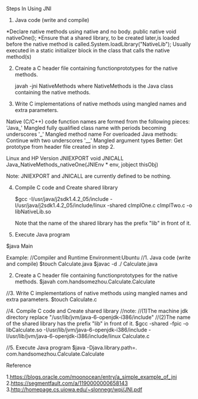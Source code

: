 Steps In Using JNI

1. Java code (write and compile)

  *Declare native methods using native and no body.
	public native void nativeOne();
  *Ensure that a shared library, to be created later,is loaded before the native method is called.System.loadLibrary("NativeLib");
	Usually executed in a static initializer block in the class that calls the native method(s)
  
2. Create a C header file containing functionprototypes for the native methods.

	javah -jni NativeMethods
	where NativeMethods is the Java class containing the native methods.

3. Write C implementations of native methods using mangled names and extra parameters.

  Native (C/C++) code function names are formed from the following pieces:
  'Java_' Mangled fully qualified class name with periods becoming underscores '_' Mangled method name
  For overloaded Java methods:
  Continue with two underscores '__' Mangled argument types
  Better: Get prototype from header file created in step 2.
  
  Linux and HP Version
  JNIEXPORT void JNICALL Java_NativeMethods_nativeOne(JNIEnv * env, jobject thisObj)
  
  Note: JNIEXPORT and JNICALL are currently defined to be nothing.

4. Compile C code and Create shared library

	$gcc -I/usr/java/j2sdk1.4.2_05/include
	-I/usr/java/j2sdk1.4.2_05/include/linux
	-shared cImplOne.c cImplTwo.c
	-o libNativeLib.so

	Note that the name of the shared library has the prefix "lib" in front of it.

5. Execute Java program

  $java Main

  

Example:
//Compiler and Runtime Environment:Ubuntu
//1. Java code (write and compile)
$touch Calculate.java
$javac -d ./ Calculate.java 

2. Create a C header file containing functionprototypes for the native methods.
$javah com.handsomezhou.Calculate.Calculate

//3. Write C implementations of native methods using mangled names and extra parameters.
$touch Calculate.c

//4. Compile C code and Create shared library
//note: 
//(1)The machine jdk directory replace "/usr/lib/jvm/java-6-openjdk-i386/include" 
//(2)The name of the shared library has the prefix "lib" in front of it.
$gcc -shared -fpic -o libCalculate.so -I/usr/lib/jvm/java-6-openjdk-i386/include -I/usr/lib/jvm/java-6-openjdk-i386/include/linux Calculate.c

//5. Execute Java program
$java -Djava.library.path=. com.handsomezhou.Calculate.Calculate

Reference

1.https://blogs.oracle.com/moonocean/entry/a_simple_example_of_jni
2.https://segmentfault.com/a/1190000000658143
3.http://homepage.cs.uiowa.edu/~slonnegr/wpj/JNI.pdf
